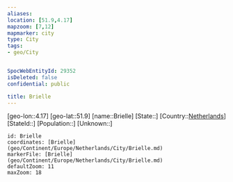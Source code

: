 ```yaml
---
aliases: 
location: [51.9,4.17]
mapzoom: [7,12] 
mapmarker: city 
type: City
tags:
- geo/City


SpocWebEntityId: 29352
isDeleted: false
confidential: public

title: Brielle
---
```

[geo-lon::4.17]
[geo-lat::51.9]
[name::Brielle]
[State::]
[Country::[Netherlands](geo/Continent/Europe/Netherlands.md)]
[StateId::]
[Population::]
[Unknown::]


```leaflet
id: Brielle
coordinates: [Brielle](geo/Continent/Europe/Netherlands/City/Brielle.md)
markerFile: [Brielle](geo/Continent/Europe/Netherlands/City/Brielle.md)
defaultZoom: 11 
maxZoom: 18
```


